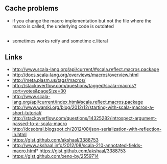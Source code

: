 ## Cache problems
* if you change the macro implementation but not the file where the macro is called, the underlying code is outdated

##
* sometimes works reify and sometime c.literal

## Links
* http://www.scala-lang.org/api/current/#scala.reflect.macros.package
* http://docs.scala-lang.org/overviews/macros/overview.html
* http://meta.plasm.us/tags/macros/
* http://stackoverflow.com/questions/tagged/scala-macros?sort=votes&pageSize=30
* http://www.scala-lang.org/api/current/index.html#scala.reflect.macros.package
* http://www.warski.org/blog/2012/12/starting-with-scala-macros-a-short-tutorial/
* http://stackoverflow.com/questions/14325282/introspect-argument-passed-to-a-scala-macro
* http://dcsobral.blogspot.ch/2012/08/json-serialization-with-reflection-in.html
* https://gist.github.com/akshaal/3388753
* http://www.akshaal.info/2012/08/scala-210-annotated-fields-macro.html* https://gist.github.com/akshaal/3388753
* https://gist.github.com/xeno-by/2559714
